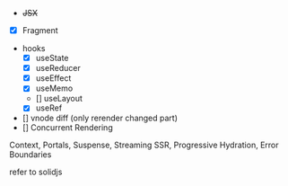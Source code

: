 * ~~JSX~~
* [X] Fragment
* hooks
    * [X] useState
    * [X] useReducer
    * [X] useEffect
    * [X] useMemo
    * [] useLayout
    * [X] useRef
* [] vnode diff (only rerender changed part)
* [] Concurrent Rendering

Context, Portals, Suspense, Streaming SSR, Progressive Hydration, Error Boundaries

refer to solidjs
